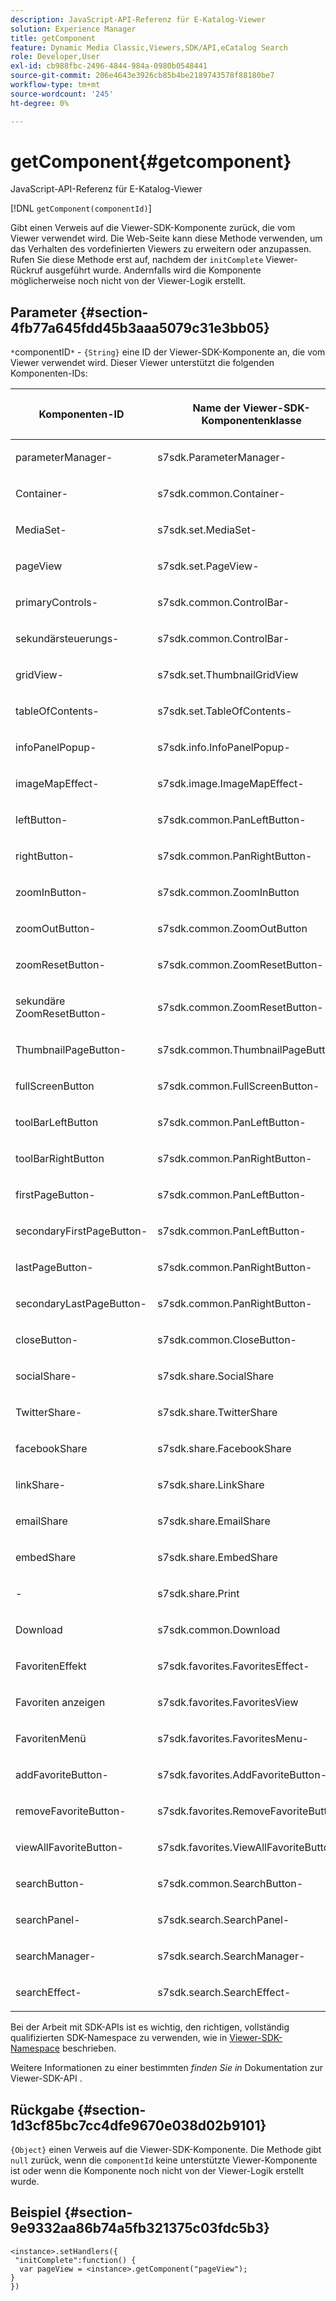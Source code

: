 ```yaml
---
description: JavaScript-API-Referenz für E-Katalog-Viewer
solution: Experience Manager
title: getComponent
feature: Dynamic Media Classic,Viewers,SDK/API,eCatalog Search
role: Developer,User
exl-id: cb988fbc-2496-4844-984a-0980b0548441
source-git-commit: 206e4643e3926cb85b4be2189743578f88180be7
workflow-type: tm+mt
source-wordcount: '245'
ht-degree: 0%

---
```


# getComponent{#getcomponent}

JavaScript-API-Referenz für E-Katalog-Viewer

[!DNL `getComponent(componentId)`]

Gibt einen Verweis auf die Viewer-SDK-Komponente zurück, die vom Viewer verwendet wird. Die Web-Seite kann diese Methode verwenden, um das Verhalten des vordefinierten Viewers zu erweitern oder anzupassen. Rufen Sie diese Methode erst auf, nachdem der `initComplete` Viewer-Rückruf ausgeführt wurde. Andernfalls wird die Komponente möglicherweise noch nicht von der Viewer-Logik erstellt.

## Parameter {#section-4fb77a645fdd45b3aaa5079c31e3bb05}

`*`componentID`*` - `{String}` eine ID der Viewer-SDK-Komponente an, die vom Viewer verwendet wird. Dieser Viewer unterstützt die folgenden Komponenten-IDs:

<table id="table_7B5DD9303EF44ADD847B13FFEAD135D9"> 
 <thead> 
  <tr> 
   <th colname="col1" class="entry"> <p>Komponenten-ID </p> </th> 
   <th colname="col2" class="entry"> <p>Name der Viewer-SDK-Komponentenklasse </p> </th> 
  </tr> 
 </thead>
 <tbody> 
  <tr> 
   <td colname="col1"> <p> <span class="codeph"> parameterManager-</span> </p> </td> 
   <td colname="col2"> <p> <span class="codeph"> s7sdk.ParameterManager-</span> </p> </td> 
  </tr> 
  <tr> 
   <td colname="col1"> <p> <span class="codeph"> Container-</span> </p> </td> 
   <td colname="col2"> <p> <span class="codeph"> s7sdk.common.Container-</span> </p> </td> 
  </tr> 
  <tr> 
   <td colname="col1"> <p> MediaSet-<span class="codeph"> </span> </p> </td> 
   <td colname="col2"> <p> <span class="codeph"> s7sdk.set.MediaSet-</span> </p> </td> 
  </tr> 
  <tr> 
   <td colname="col1"> <p> <span class="codeph"> pageView </span> </p> </td> 
   <td colname="col2"> <p> <span class="codeph"> s7sdk.set.PageView-</span> </p> </td> 
  </tr> 
  <tr> 
   <td colname="col1"> <p> <span class="codeph"> primaryControls-</span> </p> </td> 
   <td colname="col2"> <p> <span class="codeph"> s7sdk.common.ControlBar-</span> </p> </td> 
  </tr> 
  <tr> 
   <td colname="col1"> <p> <span class="codeph"> sekundärsteuerungs-</span> </p> </td> 
   <td colname="col2"> <p> <span class="codeph"> s7sdk.common.ControlBar-</span> </p> </td> 
  </tr> 
  <tr> 
   <td colname="col1"> <p> <span class="codeph"> gridView-</span> </p> </td> 
   <td colname="col2"> <p> <span class="codeph"> s7sdk.set.ThumbnailGridView </span> </p> </td> 
  </tr> 
  <tr> 
   <td colname="col1"> <p> <span class="codeph"> tableOfContents-</span> </p> </td> 
   <td colname="col2"> <p> <span class="codeph"> s7sdk.set.TableOfContents-</span> </p> </td> 
  </tr> 
  <tr> 
   <td colname="col1"> <p> <span class="codeph"> infoPanelPopup-</span> </p> </td> 
   <td colname="col2"> <p> <span class="codeph"> s7sdk.info.InfoPanelPopup-</span> </p> </td> 
  </tr> 
  <tr> 
   <td colname="col1"> <p> <span class="codeph"> imageMapEffect-</span> </p> </td> 
   <td colname="col2"> <p> <span class="codeph"> s7sdk.image.ImageMapEffect-</span> </p> </td> 
  </tr> 
  <tr> 
   <td colname="col1"> <p> <span class="codeph"> leftButton-</span> </p> </td> 
   <td colname="col2"> <p> <span class="codeph"> s7sdk.common.PanLeftButton-</span> </p> </td> 
  </tr> 
  <tr> 
   <td colname="col1"> <p> <span class="codeph"> rightButton-</span> </p> </td> 
   <td colname="col2"> <p> <span class="codeph"> s7sdk.common.PanRightButton-</span> </p> </td> 
  </tr> 
  <tr> 
   <td colname="col1"> <p> <span class="codeph"> zoomInButton-</span> </p> </td> 
   <td colname="col2"> <p> <span class="codeph"> s7sdk.common.ZoomInButton </span> </p> </td> 
  </tr> 
  <tr> 
   <td colname="col1"> <p> <span class="codeph"> zoomOutButton-</span> </p> </td> 
   <td colname="col2"> <p> <span class="codeph"> s7sdk.common.ZoomOutButton </span> </p> </td> 
  </tr> 
  <tr> 
   <td colname="col1"> <p> <span class="codeph"> zoomResetButton-</span> </p> </td> 
   <td colname="col2"> <p> <span class="codeph"> s7sdk.common.ZoomResetButton-</span> </p> </td> 
  </tr> 
  <tr> 
   <td colname="col1"> <p> <span class="codeph"> sekundäre ZoomResetButton-</span> </p> </td> 
   <td colname="col2"> <p> <span class="codeph"> s7sdk.common.ZoomResetButton-</span> </p> </td> 
  </tr> 
  <tr> 
   <td colname="col1"> <p> <span class="codeph"> ThumbnailPageButton-</span> </p> </td> 
   <td colname="col2"> <p> <span class="codeph"> s7sdk.common.ThumbnailPageButton-</span> </p> </td> 
  </tr> 
  <tr> 
   <td colname="col1"> <p> <span class="codeph"> fullScreenButton </span> </p> </td> 
   <td colname="col2"> <p> <span class="codeph"> s7sdk.common.FullScreenButton-</span> </p> </td> 
  </tr> 
  <tr> 
   <td colname="col1"> <p> <span class="codeph"> toolBarLeftButton </span> </p> </td> 
   <td colname="col2"> <p> <span class="codeph"> s7sdk.common.PanLeftButton-</span> </p> </td> 
  </tr> 
  <tr> 
   <td colname="col1"> <p> <span class="codeph"> toolBarRightButton </span> </p> </td> 
   <td colname="col2"> <p> <span class="codeph"> s7sdk.common.PanRightButton-</span> </p> </td> 
  </tr> 
  <tr> 
   <td colname="col1"> <p> <span class="codeph"> firstPageButton-</span> </p> </td> 
   <td colname="col2"> <p> <span class="codeph"> s7sdk.common.PanLeftButton-</span> </p> </td> 
  </tr> 
  <tr> 
   <td colname="col1"> <p> <span class="codeph"> secondaryFirstPageButton-</span> </p> </td> 
   <td colname="col2"> <p> <span class="codeph"> s7sdk.common.PanLeftButton-</span> </p> </td> 
  </tr> 
  <tr> 
   <td colname="col1"> <p> <span class="codeph"> lastPageButton-</span> </p> </td> 
   <td colname="col2"> <p> <span class="codeph"> s7sdk.common.PanRightButton-</span> </p> </td> 
  </tr> 
  <tr> 
   <td colname="col1"> <p> <span class="codeph"> secondaryLastPageButton-</span> </p> </td> 
   <td colname="col2"> <p> <span class="codeph"> s7sdk.common.PanRightButton-</span> </p> </td> 
  </tr> 
  <tr> 
   <td colname="col1"> <p> <span class="codeph"> closeButton-</span> </p> </td> 
   <td colname="col2"> <p> <span class="codeph"> s7sdk.common.CloseButton-</span> </p> </td> 
  </tr> 
  <tr> 
   <td colname="col1"> <p> <span class="codeph"> socialShare-</span> </p> </td> 
   <td colname="col2"> <p> <span class="codeph"> s7sdk.share.SocialShare </span> </p> </td> 
  </tr> 
  <tr> 
   <td colname="col1"> <p> <span class="codeph"> TwitterShare-</span> </p> </td> 
   <td colname="col2"> <p> <span class="codeph"> s7sdk.share.TwitterShare </span> </p> </td> 
  </tr> 
  <tr> 
   <td colname="col1"> <p> <span class="codeph"> facebookShare </span> </p> </td> 
   <td colname="col2"> <p> <span class="codeph"> s7sdk.share.FacebookShare </span> </p> </td> 
  </tr> 
  <tr> 
   <td colname="col1"> <p> <span class="codeph"> linkShare-</span> </p> </td> 
   <td colname="col2"> <p> <span class="codeph"> s7sdk.share.LinkShare </span> </p> </td> 
  </tr> 
  <tr> 
   <td colname="col1"> <p> <span class="codeph"> emailShare </span> </p> </td> 
   <td colname="col2"> <p> <span class="codeph"> s7sdk.share.EmailShare </span> </p> </td> 
  </tr> 
  <tr> 
   <td colname="col1"> <p> <span class="codeph"> embedShare </span> </p> </td> 
   <td colname="col2"> <p> <span class="codeph"> s7sdk.share.EmbedShare </span> </p> </td> 
  </tr> 
  <tr> 
   <td colname="col1"> <p> <span class="codeph">-</span> </p> </td> 
   <td colname="col2"> <p> <span class="codeph"> s7sdk.share.Print </span> </p> </td> 
  </tr> 
  <tr> 
   <td colname="col1"> <p> <span class="codeph"> Download </span> </p> </td> 
   <td colname="col2"> <p> <span class="codeph"> s7sdk.common.Download </span> </p> </td> 
  </tr> 
  <tr> 
   <td colname="col1"> <p> <span class="codeph"> FavoritenEffekt </span> </p> </td> 
   <td colname="col2"> <p> <span class="codeph"> s7sdk.favorites.FavoritesEffect-</span> </p> </td> 
  </tr> 
  <tr> 
   <td colname="col1"> <p> <span class="codeph"> Favoriten</span> anzeigen </p> </td> 
   <td colname="col2"> <p> <span class="codeph"> s7sdk.favorites.FavoritesView </span> </p> </td> 
  </tr> 
  <tr> 
   <td colname="col1"> <p> <span class="codeph"> FavoritenMenü </span> </p> </td> 
   <td colname="col2"> <p> <span class="codeph"> s7sdk.favorites.FavoritesMenu-</span> </p> </td> 
  </tr> 
  <tr> 
   <td colname="col1"> <p> <span class="codeph"> addFavoriteButton-</span> </p> </td> 
   <td colname="col2"> <p> <span class="codeph"> s7sdk.favorites.AddFavoriteButton-</span> </p> </td> 
  </tr> 
  <tr> 
   <td colname="col1"> <p> <span class="codeph"> removeFavoriteButton-</span> </p> </td> 
   <td colname="col2"> <p> <span class="codeph"> s7sdk.favorites.RemoveFavoriteButton-</span> </p> </td> 
  </tr> 
  <tr> 
   <td colname="col1"> <p> <span class="codeph"> viewAllFavoriteButton-</span> </p> </td> 
   <td colname="col2"> <p> <span class="codeph"> s7sdk.favorites.ViewAllFavoriteButton-</span> </p> </td> 
  </tr> 
  <tr> 
   <td colname="col1"> <p> <span class="codeph"> searchButton-</span> </p> </td> 
   <td colname="col2"> <p> <span class="codeph"> s7sdk.common.SearchButton-</span> </p> </td> 
  </tr> 
  <tr> 
   <td colname="col1"> <p> <span class="codeph"> searchPanel-</span> </p> </td> 
   <td colname="col2"> <p> <span class="codeph"> s7sdk.search.SearchPanel-</span> </p> </td> 
  </tr> 
  <tr> 
   <td colname="col1"> <p> <span class="codeph"> searchManager-</span> </p> </td> 
   <td colname="col2"> <p> <span class="codeph"> s7sdk.search.SearchManager-</span> </p> </td> 
  </tr> 
  <tr> 
   <td colname="col1"> <p> <span class="codeph"> searchEffect-</span> </p> </td> 
   <td colname="col2"> <p> <span class="codeph"> s7sdk.search.SearchEffect-</span> </p> </td> 
  </tr> 
 </tbody> 
</table>

Bei der Arbeit mit SDK-APIs ist es wichtig, den richtigen, vollständig qualifizierten SDK-Namespace zu verwenden, wie in [Viewer-SDK-Namespace](../../../c-html5-s7-aem-asset-viewers/c-html5-20-ecatalog-viewer-about/c-html5-20-ecatalog-html5-viewer-sdk-namespace.md#concept-16ce67bfbdc64ffc8fc7ad174f208f05) beschrieben.

Weitere Informationen zu einer bestimmten *finden Sie in* Dokumentation zur Viewer-SDK-API .

## Rückgabe {#section-1d3cf85bc7cc4dfe9670e038d02b9101}

`{Object}` einen Verweis auf die Viewer-SDK-Komponente. Die Methode gibt `null` zurück, wenn die `componentId` keine unterstützte Viewer-Komponente ist oder wenn die Komponente noch nicht von der Viewer-Logik erstellt wurde.

## Beispiel {#section-9e9332aa86b74a5fb321375c03fdc5b3}

```
<instance>.setHandlers({ 
 "initComplete":function() { 
  var pageView = <instance>.getComponent("pageView"); 
} 
})
```
